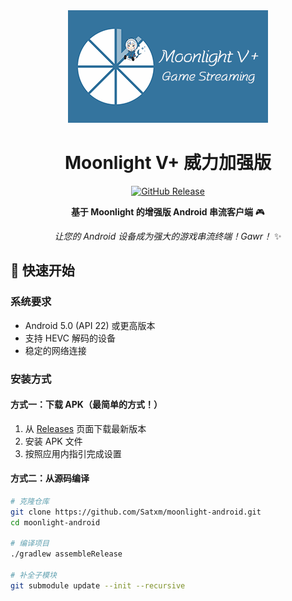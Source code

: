 <div align="center">
  <img src="./app/src/main/res/drawable-xhdpi/atv_banner.png" alt="Moonlight V+ Logo">
  
  # Moonlight V+ 威力加强版

  [![GitHub Release](https://img.shields.io/github/v/release/Satxm/moonlight-android?logo=github&label=Release)](https://github.com/Satxm/moonlight-android/releases/latest)

  **基于 Moonlight 的增强版 Android 串流客户端** 🎮
  
  *让您的 Android 设备成为强大的游戏串流终端！Gawr！* ✨
</div>


## 🚀 快速开始

### 系统要求
- Android 5.0 (API 22) 或更高版本
- 支持 HEVC 解码的设备
- 稳定的网络连接

### 安装方式

#### 方式一：下载 APK（最简单的方式！）
1. 从 [Releases](https://github.com/Satxm/moonlight-android/releases/latest) 页面下载最新版本
2. 安装 APK 文件
3. 按照应用内指引完成设置

#### 方式二：从源码编译
```bash
# 克隆仓库
git clone https://github.com/Satxm/moonlight-android.git
cd moonlight-android

# 编译项目
./gradlew assembleRelease

# 补全子模块
git submodule update --init --recursive

```
